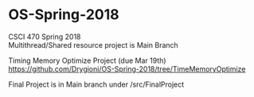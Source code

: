 # OS-Spring-2018
CSCI 470 Spring 2018  
Multithread/Shared resource project is Main Branch  
    
  
Timing Memory Optimize Project (due Mar 19th)  
https://github.com/Drygioni/OS-Spring-2018/tree/TimeMemoryOptimize  
  
Final Project is in Main branch under /src/FinalProject  

